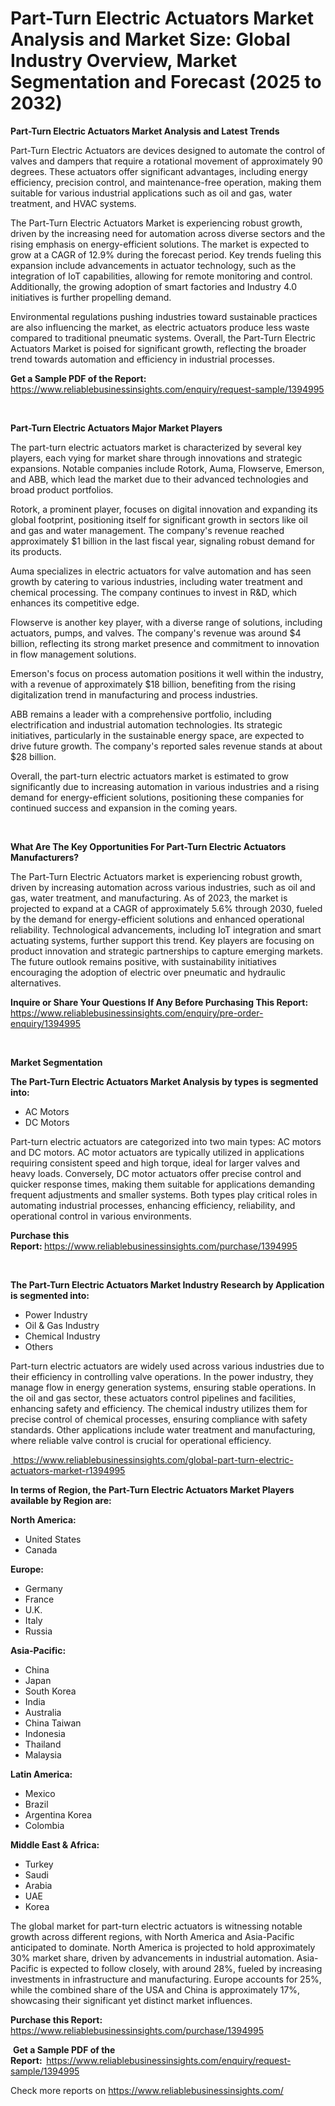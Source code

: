 <p><h1>Part-Turn Electric Actuators Market Analysis and Market Size: Global Industry Overview, Market Segmentation and Forecast (2025 to 2032)</h1></p><p><strong>Part-Turn Electric Actuators Market Analysis and Latest Trends</strong></p>
<p><p>Part-Turn Electric Actuators are devices designed to automate the control of valves and dampers that require a rotational movement of approximately 90 degrees. These actuators offer significant advantages, including energy efficiency, precision control, and maintenance-free operation, making them suitable for various industrial applications such as oil and gas, water treatment, and HVAC systems.</p><p>The Part-Turn Electric Actuators Market is experiencing robust growth, driven by the increasing need for automation across diverse sectors and the rising emphasis on energy-efficient solutions. The market is expected to grow at a CAGR of 12.9% during the forecast period. Key trends fueling this expansion include advancements in actuator technology, such as the integration of IoT capabilities, allowing for remote monitoring and control. Additionally, the growing adoption of smart factories and Industry 4.0 initiatives is further propelling demand. </p><p>Environmental regulations pushing industries toward sustainable practices are also influencing the market, as electric actuators produce less waste compared to traditional pneumatic systems. Overall, the Part-Turn Electric Actuators Market is poised for significant growth, reflecting the broader trend towards automation and efficiency in industrial processes.</p></p>
<p><strong>Get a Sample PDF of the Report:&nbsp;</strong> <a href="https://www.reliablebusinessinsights.com/enquiry/request-sample/1394995?utm_campaign=2768&utm_medium=2&utm_source=Github&utm_content=ia&utm_term=22032025&utm_id=part-turn-electric-actuators">https://www.reliablebusinessinsights.com/enquiry/request-sample/1394995</a></p>
<p>&nbsp;</p>
<p><strong>Part-Turn Electric Actuators Major Market Players</strong></p>
<p><p>The part-turn electric actuators market is characterized by several key players, each vying for market share through innovations and strategic expansions. Notable companies include Rotork, Auma, Flowserve, Emerson, and ABB, which lead the market due to their advanced technologies and broad product portfolios.</p><p>Rotork, a prominent player, focuses on digital innovation and expanding its global footprint, positioning itself for significant growth in sectors like oil and gas and water management. The company's revenue reached approximately $1 billion in the last fiscal year, signaling robust demand for its products.</p><p>Auma specializes in electric actuators for valve automation and has seen growth by catering to various industries, including water treatment and chemical processing. The company continues to invest in R&D, which enhances its competitive edge.</p><p>Flowserve is another key player, with a diverse range of solutions, including actuators, pumps, and valves. The company's revenue was around $4 billion, reflecting its strong market presence and commitment to innovation in flow management solutions.</p><p>Emerson's focus on process automation positions it well within the industry, with a revenue of approximately $18 billion, benefiting from the rising digitalization trend in manufacturing and process industries.</p><p>ABB remains a leader with a comprehensive portfolio, including electrification and industrial automation technologies. Its strategic initiatives, particularly in the sustainable energy space, are expected to drive future growth. The company's reported sales revenue stands at about $28 billion.</p><p>Overall, the part-turn electric actuators market is estimated to grow significantly due to increasing automation in various industries and a rising demand for energy-efficient solutions, positioning these companies for continued success and expansion in the coming years.</p></p>
<p>&nbsp;</p>
<p><strong>What Are The Key Opportunities For Part-Turn Electric Actuators Manufacturers?</strong></p>
<p><p>The Part-Turn Electric Actuators market is experiencing robust growth, driven by increasing automation across various industries, such as oil and gas, water treatment, and manufacturing. As of 2023, the market is projected to expand at a CAGR of approximately 5.6% through 2030, fueled by the demand for energy-efficient solutions and enhanced operational reliability. Technological advancements, including IoT integration and smart actuating systems, further support this trend. Key players are focusing on product innovation and strategic partnerships to capture emerging markets. The future outlook remains positive, with sustainability initiatives encouraging the adoption of electric over pneumatic and hydraulic alternatives.</p></p>
<p><strong>Inquire or Share Your Questions If Any Before Purchasing This Report:</strong> <a href="https://www.reliablebusinessinsights.com/enquiry/pre-order-enquiry/1394995?utm_campaign=2768&utm_medium=2&utm_source=Github&utm_content=ia&utm_term=22032025&utm_id=part-turn-electric-actuators">https://www.reliablebusinessinsights.com/enquiry/pre-order-enquiry/1394995</a></p>
<p>&nbsp;</p>
<p><strong>Market Segmentation</strong></p>
<p><strong>The Part-Turn Electric Actuators Market Analysis by types is segmented into:</strong></p>
<p><ul><li>AC Motors</li><li>DC Motors</li></ul></p>
<p><p>Part-turn electric actuators are categorized into two main types: AC motors and DC motors. AC motor actuators are typically utilized in applications requiring consistent speed and high torque, ideal for larger valves and heavy loads. Conversely, DC motor actuators offer precise control and quicker response times, making them suitable for applications demanding frequent adjustments and smaller systems. Both types play critical roles in automating industrial processes, enhancing efficiency, reliability, and operational control in various environments.</p></p>
<p><strong>Purchase this Report:&nbsp;</strong><a href="https://www.reliablebusinessinsights.com/purchase/1394995?utm_campaign=2768&utm_medium=2&utm_source=Github&utm_content=ia&utm_term=22032025&utm_id=part-turn-electric-actuators">https://www.reliablebusinessinsights.com/purchase/1394995</a></p>
<p>&nbsp;</p>
<p><strong>The Part-Turn Electric Actuators Market Industry Research by Application is segmented into:</strong></p>
<p><ul><li>Power Industry</li><li>Oil & Gas Industry</li><li>Chemical Industry</li><li>Others</li></ul></p>
<p><p>Part-turn electric actuators are widely used across various industries due to their efficiency in controlling valve operations. In the power industry, they manage flow in energy generation systems, ensuring stable operations. In the oil and gas sector, these actuators control pipelines and facilities, enhancing safety and efficiency. The chemical industry utilizes them for precise control of chemical processes, ensuring compliance with safety standards. Other applications include water treatment and manufacturing, where reliable valve control is crucial for operational efficiency.</p></p>
<p><a href="https://www.reliablebusinessinsights.com/global-part-turn-electric-actuators-market-r1394995?utm_campaign=2768&utm_medium=2&utm_source=Github&utm_content=ia&utm_term=22032025&utm_id=part-turn-electric-actuators">&nbsp;https://www.reliablebusinessinsights.com/global-part-turn-electric-actuators-market-r1394995</a></p>
<p><strong>In terms of Region, the Part-Turn Electric Actuators Market Players available by Region are:</strong></p>
<p>
    <p> <strong> North America: </strong>
        <ul>
            <li>United States</li>
            <li>Canada</li>
        </ul>
        </p> 
    <p> <strong> Europe: </strong>
        <ul>
            <li>Germany</li>
            <li>France</li>
            <li>U.K.</li>
            <li>Italy</li>
            <li>Russia</li>
        </ul>
        </p> 
    <p> <strong> Asia-Pacific: </strong>
        <ul>
            <li>China</li>
            <li>Japan</li>
            <li>South Korea</li>
            <li>India</li>
            <li>Australia</li>
            <li>China Taiwan</li>
            <li>Indonesia</li>
            <li>Thailand</li>
            <li>Malaysia</li>
        </ul>
        </p> 
    <p> <strong> Latin America: </strong>
        <ul>
            <li>Mexico</li>
            <li>Brazil</li>
            <li>Argentina Korea</li>
            <li>Colombia</li>
        </ul>
        </p> 
    <p> <strong> Middle East & Africa: </strong>
        <ul>
            <li>Turkey</li>
            <li>Saudi</li>
            <li>Arabia</li>
            <li>UAE</li>
            <li>Korea</li>
        </ul>
    </p>
    </p>
<p><p>The global market for part-turn electric actuators is witnessing notable growth across different regions, with North America and Asia-Pacific anticipated to dominate. North America is projected to hold approximately 30% market share, driven by advancements in industrial automation. Asia-Pacific is expected to follow closely, with around 28%, fueled by increasing investments in infrastructure and manufacturing. Europe accounts for 25%, while the combined share of the USA and China is approximately 17%, showcasing their significant yet distinct market influences.</p></p>
<p><strong>Purchase this Report: </strong><a href="https://www.reliablebusinessinsights.com/purchase/1394995?utm_campaign=2768&utm_medium=2&utm_source=Github&utm_content=ia&utm_term=22032025&utm_id=part-turn-electric-actuators">https://www.reliablebusinessinsights.com/purchase/1394995</a></p>
<p>&nbsp;<strong>Get a Sample PDF of the Report:&nbsp;&nbsp;</strong><a href="https://www.reliablebusinessinsights.com/enquiry/request-sample/1394995?utm_campaign=2768&utm_medium=2&utm_source=Github&utm_content=ia&utm_term=22032025&utm_id=part-turn-electric-actuators">https://www.reliablebusinessinsights.com/enquiry/request-sample/1394995</a></p>
<p><strong></strong></p>
<p>Check more reports on <a href="https://www.reliablebusinessinsights.com/?utm_campaign=2768&utm_medium=2&utm_source=Github&utm_content=ia&utm_term=22032025&utm_id=part-turn-electric-actuators">https://www.reliablebusinessinsights.com/</a></p>
